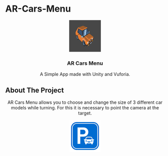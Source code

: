 # AR-Cars-Menu
<div align="center">
    <img src="Assets/Sprites/2.png" alt="Logo" width="100" height="100">

  <h3 align="center">AR Cars Menu</h3>

  <p align="center">
    A Simple App made with Unity and Vuforia.
    <br />
  </p>
</div>

## About The Project

  <p align="center">
    AR Cars Menu allows you to choose and change the size of 3 different car models while turning.
    For this it is necessary to point the camera at the target.
  </p>
  <div align="center">
  <img src="Assets/Sprites/Target.jpg" alt="Target" width="100" height="100">
</div>
    <br />
